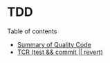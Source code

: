 # TDD

Table of contents

* [Summary of Quality Code](SummaryofQualityCode.md)
* [TCR (test && commit || revert)](https://medium.com/@tdeniffel/tcr-test-commit-revert-a-test-alternative-to-tdd-6e6b03c22bec)
